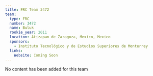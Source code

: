 ```yaml
---
title: FRC Team 3472
team:
  type: FRC
  number: 3472
  name: Buluk
  rookie_year: 2011
  location: Atizapan de Zaragoza, Mexico, Mexico
  sponsors:
    - Instituto Tecnológico y de Estudios Superiores de Monterrey
  links:
    Website: Coming Soon
---
```

No content has been added for this team